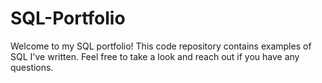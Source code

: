 # SQL-Portfolio

Welcome to my SQL portfolio! This code repository contains examples of SQL I've written. Feel free to take a look and reach out if you have any questions.
